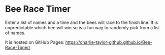 # Bee Race Timer

Enter a list of names and a time and the bees will race to the finish line. It is unpredictable which bee will win so is a fun way to randomly pick from a list of names.

It is hosted on GitHub Pages: https://charlie-taylor-github.github.io/Bee-Race-Timer/
